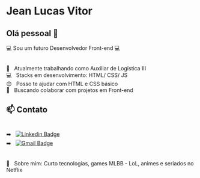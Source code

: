# Jean Lucas Vitor

## Olá pessoal 👋

:computer: Sou um futuro Desenvolvedor Front-end :computer:

 <br/> :department_store: &nbsp; Atualmente trabalhando como Auxiliar de Logística III
 <br/> :computer: &nbsp; Stacks em desenvolvimento: HTML/ CSS/ JS
 <br/> :blush: &nbsp; Posso te ajudar com HTML e CSS básico
 <br/> :blue_heart: &nbsp; Buscando colaborar com projetos em Front-end

## :mailbox: Contato

 <br/> :arrow_right: &nbsp; [![Linkedin Badge](https://img.shields.io/badge/-JeanLucasVitor-blue?style=flat-square&logo=Linkedin&logoColor=white&link=https://www.linkedin.com/in/jean-lucas-vitor-9b70a9b1/)](https://www.linkedin.com/in/jean-lucas-vitor-9b70a9b1/)
 <br/> :arrow_right: &nbsp; [![Gmail Badge](https://img.shields.io/badge/-jeanlucasvitor@gmail.com-c14438?style=flat-square&logo=Gmail&logoColor=white&link=mailto:jeanlucasvitor@gmail.com)](mailto:jeanlucasvitor@gmail.com)


<br/> 💬  &nbsp; Sobre mim: Curto tecnologias, games MLBB - LoL, animes e seriados no Netflix
 


<!--
**jlvitor/jlvitor** is a ✨ _special_ ✨ repository because its `README.md` (this file) appears on your GitHub profile.
